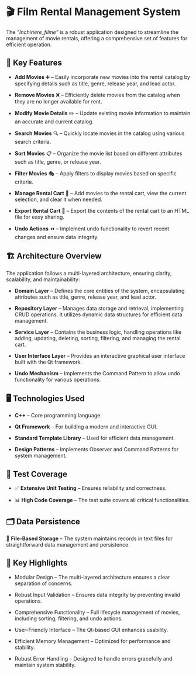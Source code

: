 # 🎬 Film Rental Management System
The *"Inchiriere_filme"* is a robust application designed to streamline the management of movie rentals, offering a comprehensive set of features for efficient operation.

## 🎯 Key Features
-  **Add Movies** ➕ – Easily incorporate new movies into the rental catalog by specifying details such as title, genre, release year, and lead actor.

-  **Remove Movies** ❌ – Efficiently delete movies from the catalog when they are no longer available for rent.

-  **Modify Movie Details** ✏️ – Update existing movie information to maintain an accurate and current catalog.

-  **Search Movies** 🔍 – Quickly locate movies in the catalog using various search criteria.

-  **Sort Movies** 📋 – Organize the movie list based on different attributes such as title, genre, or release year.

-  **Filter Movies** 🎭 – Apply filters to display movies based on specific criteria.

-  **Manage Rental Cart** 🛒 – Add movies to the rental cart, view the current selection, and clear it when needed.

-  **Export Rental Cart** 🛒 – Export the contents of the rental cart to an HTML file for easy sharing.

-  **Undo Actions** ⏪ – Implement undo functionality to revert recent changes and ensure data integrity.

## 🏗️ Architecture Overview
The application follows a multi-layered architecture, ensuring clarity, scalability, and maintainability:

-  **Domain Layer** – Defines the core entities of the system, encapsulating attributes such as title, genre, release year, and lead actor.

-  **Repository Layer** – Manages data storage and retrieval, implementing CRUD operations. It utilizes dynamic data structures for efficient data management.

-  **Service Layer** – Contains the business logic, handling operations like adding, updating, deleting, sorting, filtering, and managing the rental cart.

-  **User Interface Layer** – Provides an interactive graphical user interface built with the Qt framework.

-  **Undo Mechanism** – Implements the Command Pattern to allow undo functionality for various operations.

## 🖥️ Technologies Used
-  **C++** – Core programming language.

-  **Qt Framework** – For building a modern and interactive GUI.

-  **Standard Template Library** – Used for efficient data management.

-  **Design Patterns** – Implements Observer and Command Patterns for system management.

## 🧪 Test Coverage
-  ✅ **Extensive Unit Testing** – Ensures reliability and correctness.

-  📊 **High Code Coverage** – The test suite covers all critical functionalities.

## 🗂️ Data Persistence
📁 **File-Based Storage** – The system maintains records in text files for straightforward data management and persistence.

## 🌟 Key Highlights
-  Modular Design – The multi-layered architecture ensures a clear separation of concerns.

-  Robust Input Validation – Ensures data integrity by preventing invalid operations.

-  Comprehensive Functionality – Full lifecycle management of movies, including sorting, filtering, and undo actions.

-  User-Friendly Interface – The Qt-based GUI enhances usability.

-  Efficient Memory Management – Optimized for performance and stability.

-  Robust Error Handling – Designed to handle errors gracefully and maintain system stability.
